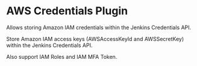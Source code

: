 # AWS Credentials Plugin

Allows storing Amazon IAM credentials within the Jenkins Credentials
API.

Store Amazon IAM access keys (AWSAccessKeyId and AWSSecretKey) within
the Jenkins Credentials API.

Also support IAM Roles and IAM MFA Token.
